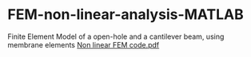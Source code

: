 # FEM-non-linear-analysis-MATLAB
Finite Element Model of a open-hole and a cantilever beam, using membrane elements 
[Non linear FEM code.pdf](https://github.com/Rocketman3003/FEM-non-linear-analysis-MATLAB/files/7917890/Non.linear.FEM.code.pdf)
